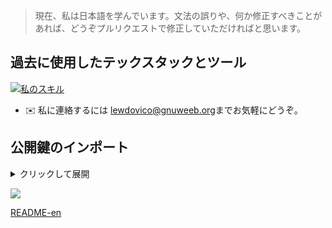 > 現在、私は日本語を学んでいます。文法の誤りや、何か修正すべきことがあれば、どうぞプルリクエストで修正していただければと思います。

## 過去に使用したテックスタックとツール

[![私のスキル](https://skillicons.dev/icons?i=go,rust,js,python,typescript,html,css,react,astro,tailwind,sass,nodejs,neovim,emacs,vscode,azure,gcp,heroku,cloudflare,linux&perline=7&theme=dark)](https://skillicons.dev)

* ✉️  私に連絡するには [lewdovico@gnuweeb.org](mailto:lewdovico@gnuweeb.org)までお気軽にどうぞ。

## 公開鍵のインポート

<details>
  <summary>クリックして展開</summary>

```bash
$ curl -s https://github.com/ludovicopiero.gpg | gpg --import
```

</details>

![](https://komarev.com/ghpvc/?username=ludovicopiero&color=ff69b4)

[README-en](README.md)
